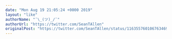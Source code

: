 ```yaml
---
date: "Mon Aug 19 21:05:24 +0000 2019"
layout: "like"
authorName: "¯\_(ツ)_/¯"
authorUrl: "https://twitter.com/SeanTAllen"
originalPost: "https://twitter.com/SeanTAllen/status/1163557601067634690"
---
```

